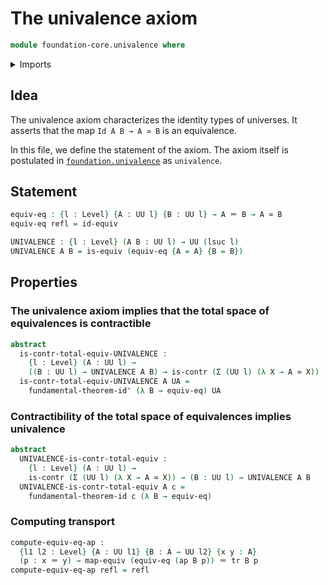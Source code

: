 # The univalence axiom

```agda
module foundation-core.univalence where
```

<details><summary>Imports</summary>

```agda
open import foundation.action-on-identifications-functions
open import foundation.dependent-pair-types
open import foundation.fundamental-theorem-of-identity-types
open import foundation.universe-levels

open import foundation-core.contractible-types
open import foundation-core.equivalences
open import foundation-core.identity-types
open import foundation-core.transport-along-identifications
```

</details>

## Idea

The univalence axiom characterizes the identity types of universes. It asserts
that the map `Id A B → A ≃ B` is an equivalence.

In this file, we define the statement of the axiom. The axiom itself is
postulated in [`foundation.univalence`](foundation.univalence.md) as
`univalence`.

## Statement

```agda
equiv-eq : {l : Level} {A : UU l} {B : UU l} → A ＝ B → A ≃ B
equiv-eq refl = id-equiv

UNIVALENCE : {l : Level} (A B : UU l) → UU (lsuc l)
UNIVALENCE A B = is-equiv (equiv-eq {A = A} {B = B})
```

## Properties

### The univalence axiom implies that the total space of equivalences is contractible

```agda
abstract
  is-contr-total-equiv-UNIVALENCE :
    {l : Level} (A : UU l) →
    ((B : UU l) → UNIVALENCE A B) → is-contr (Σ (UU l) (λ X → A ≃ X))
  is-contr-total-equiv-UNIVALENCE A UA =
    fundamental-theorem-id' (λ B → equiv-eq) UA
```

### Contractibility of the total space of equivalences implies univalence

```agda
abstract
  UNIVALENCE-is-contr-total-equiv :
    {l : Level} (A : UU l) →
    is-contr (Σ (UU l) (λ X → A ≃ X)) → (B : UU l) → UNIVALENCE A B
  UNIVALENCE-is-contr-total-equiv A c =
    fundamental-theorem-id c (λ B → equiv-eq)
```

### Computing transport

```agda
compute-equiv-eq-ap :
  {l1 l2 : Level} {A : UU l1} {B : A → UU l2} {x y : A}
  (p : x ＝ y) → map-equiv (equiv-eq (ap B p)) ＝ tr B p
compute-equiv-eq-ap refl = refl
```
